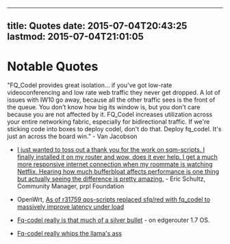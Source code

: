 
---
title: Quotes
date: 2015-07-04T20:43:25
lastmod: 2015-07-04T21:01:05
---
Notable Quotes
==============

"FQ\_Codel provides great isolation... if you've got low-rate
videoconferencing and low rate web traffic they never get dropped. A lot
of issues with IW10 go away, because all the other traffic sees is the
front of the queue. You don't know how big its window is, but you don't
care because you are not affected by it. FQ\_Codel increases utilization
across your entire networking fabric, especially for bidirectional
traffic. If we're sticking code into boxes to deploy codel, don't do
that. Deploy fq\_codel. It's just an across the board win.” - Van
Jacobson

-   [I just wanted to toss out a thank you for the work on sqm-scripts.
    I finally installed it on my router and wow, does it ever help. I
    get a much more responsive internet connection when my roommate is
    watching Netflix. Hearing how much bufferbloat affects performance
    is one thing but actually seeing the difference is
    pretty amazing.](https://lists.bufferbloat.net/pipermail/cerowrt-devel/2015-June/004835.html) -
    Eric Schultz, Community Manager, prpl Foundation

<!-- -->

-   OpenWrt, [As of r31759 qos-scripts replaced sfq/red with fq\_codel
    to massively improve latency under
    load](http://wiki.openwrt.org/doc/uci/qos)

<!-- -->

-   [Fq-codel really is that much of a silver
    bullet](http://www.snbforums.com/threads/ubiquiti-updates-edgeos-to-1-7.25522/) -
    on edgerouter 1.7 OS.

<!-- -->

-   [Fq-codel really whips the llama's
    ass](http://www.reddit.com/r/openwrt/comments/2i0vzl/so_whats_the_main_difference_between_openwrt_and)

